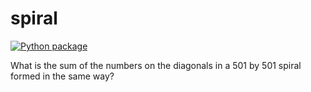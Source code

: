 # spiral

[![Python package](https://github.com/vcueasterlingkh/spiral/actions/workflows/pytest.yml/badge.svg)](https://github.com/vcueasterlingkh/spiral/actions/workflows/pytest.yml)

What is the sum of the numbers on the diagonals in a 501 by 501 spiral formed in the same way?
